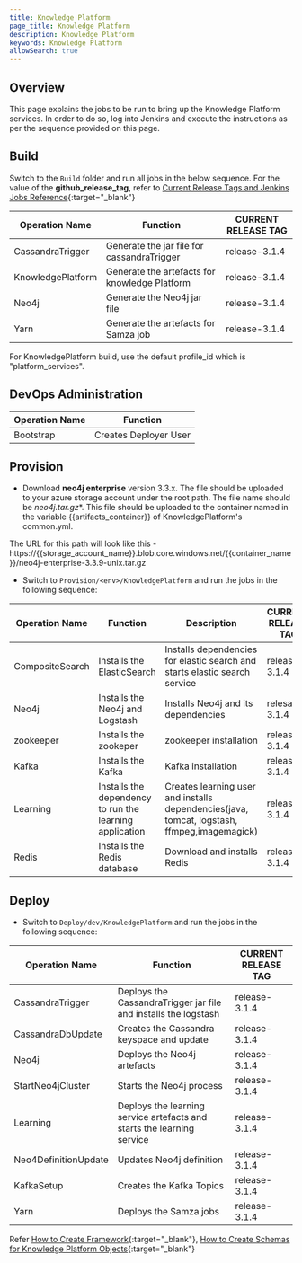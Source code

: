 ```yaml
---
title: Knowledge Platform
page_title: Knowledge Platform
description: Knowledge Platform
keywords: Knowledge Platform
allowSearch: true
--- 
```


## Overview
This page explains the jobs to be run to bring up the Knowledge Platform services. In order to do so, log into Jenkins and execute the instructions as per the sequence provided on this page.

## Build

Switch to the `Build` folder and run all jobs in the below sequence. For the value of the **github_release_tag**, refer to [Current Release Tags and Jenkins Jobs Reference](developer-docs/server-installation/current_release_tags_n_jenkins_jobs){:target="_blank"}

|Operation Name    | Function              | CURRENT RELEASE TAG |
| --------------   | --------------------- | -------------------
| CassandraTrigger | Generate the jar file for cassandraTrigger | release-3.1.4
| KnowledgePlatform| Generate the artefacts for knowledge Platform | release-3.1.4
| Neo4j            | Generate the Neo4j jar file| release-3.1.4
| Yarn             | Generate the artefacts for Samza job | release-3.1.4




For KnowledgePlatform build, use the default profile_id which is "platform_services".

## DevOps Administration

| Operation Name | Function              |
| -------------- | --------------------- |
| Bootstrap      | Creates Deployer User |

## Provision

*   Download **neo4j enterprise** version 3.3.x. The file should be uploaded to your azure storage account under the root path. The file name should be **neo4j*.tar.gz**. This file should be uploaded to the container named in the variable {{artifacts_container}} of KnowledgePlatform's common.yml.

The URL for this path will look like this - https://{{storage_account_name}}.blob.core.windows.net/{{container_name}}/neo4j-enterprise-3.3.9-unix.tar.gz

*   Switch to `Provision/<env>/KnowledgePlatform` and run the jobs in the following sequence:   
    
| Operation Name | Function              | Description | CURRENT RELEASE TAG |
| -------------- | --------------------- |-------------|  -----------------
| CompositeSearch| Installs the ElasticSearch | Installs dependencies for elastic search and starts elastic search service | release-3.1.4
| Neo4j          | Installs the Neo4j and Logstash | Installs Neo4j and its dependencies | relesae-3.1.4|
|zookeeper          | Installs the zookeper | zookeeper installation | release-3.1.4
| Kafka          | Installs the Kafka | Kafka installation | release-3.1.4
| Learning       | Installs the dependency to run the learning application | Creates learning user and installs dependencies(java, tomcat, logstash, ffmpeg,imagemagick) | release-3.1.4
| Redis          | Installs the Redis database | Download and installs Redis | release-3.1.4

## Deploy

*   Switch to `Deploy/dev/KnowledgePlatform` and run the jobs in the following sequence:
 
| Operation Name      | Function              | CURRENT RELEASE TAG |
| --------------      | --------------------- | -------------------
| CassandraTrigger    | Deploys the CassandraTrigger jar file and installs the logstash | release-3.1.4
| CassandraDbUpdate   | Creates the Cassandra keyspace and update| release-3.1.4
| Neo4j               | Deploys the Neo4j artefacts | release-3.1.4
| StartNeo4jCluster   | Starts the Neo4j process| release-3.1.4
| Learning            | Deploys the learning service artefacts and starts the learning service | release-3.1.4
| Neo4DefinitionUpdate| Updates Neo4j definition | release-3.1.4
| KafkaSetup          | Creates the Kafka Topics| release-3.1.4
| Yarn                | Deploys the Samza jobs | release-3.1.4



Refer [How to Create Framework](developer-docs/how-to-guide/how_to_create_framework_in_sunbird){:target="_blank"}, [How to Create Schemas for Knowledge Platform Objects](developer-docs/server-installation/knowledge-platform-object-schema){:target="_blank"}
